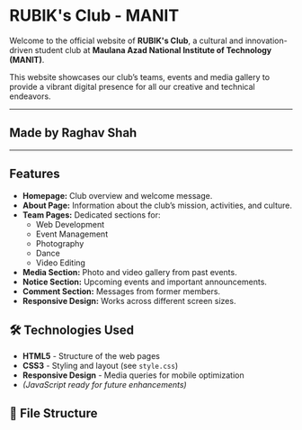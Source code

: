 # RUBIK's Club - MANIT

Welcome to the official website of **RUBIK's Club**, a cultural and innovation-driven student club at **Maulana Azad National Institute of Technology (MANIT)**.

This website showcases our club’s teams, events and media gallery to provide a vibrant digital presence for all our creative and technical endeavors.

---

## Made by Raghav Shah

---

## Features

- **Homepage:** Club overview and welcome message.
- **About Page:** Information about the club’s mission, activities, and culture.
- **Team Pages:** Dedicated sections for:
  - Web Development
  - Event Management
  - Photography
  - Dance
  - Video Editing
- **Media Section:** Photo and video gallery from past events.
- **Notice Section:** Upcoming events and important announcements.
- **Comment Section:** Messages from former members.
- **Responsive Design:** Works across different screen sizes.

## 🛠️ Technologies Used

- **HTML5** - Structure of the web pages  
- **CSS3** - Styling and layout (see `style.css`)  
- **Responsive Design** - Media queries for mobile optimization  
- *(JavaScript ready for future enhancements)*

## 📁 File Structure

